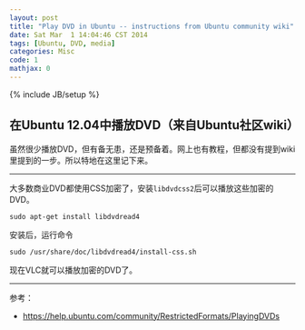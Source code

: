 ```yaml
---
layout: post
title: "Play DVD in Ubuntu -- instructions from Ubuntu community wiki"
date: Sat Mar  1 14:04:46 CST 2014
tags: [Ubuntu, DVD, media]
categories: Misc
code: 1
mathjax: 0
---
```

{% include JB/setup %}

在Ubuntu 12.04中播放DVD（来自Ubuntu社区wiki）
---

虽然很少播放DVD，但有备无患，还是预备着。网上也有教程，但都没有提到wiki里提到的一步。所以特地在这里记下来。

---

大多数商业DVD都使用CSS加密了，安装`libdvdcss2`后可以播放这些加密的DVD。

~~~
sudo apt-get install libdvdread4
~~~

安装后，运行命令

~~~
sudo /usr/share/doc/libdvdread4/install-css.sh
~~~

现在VLC就可以播放加密的DVD了。

----
参考：
- <https://help.ubuntu.com/community/RestrictedFormats/PlayingDVDs>


